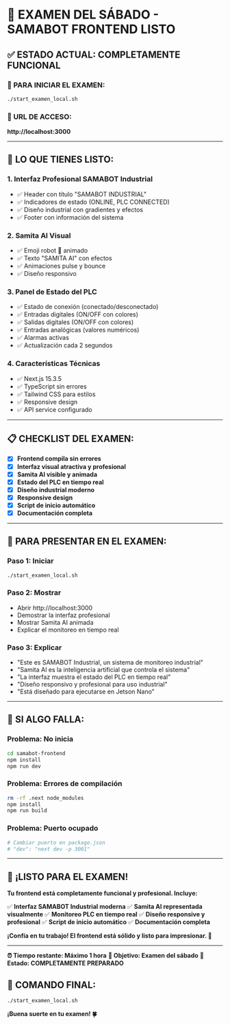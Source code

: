 # 🎯 EXAMEN DEL SÁBADO - SAMABOT FRONTEND LISTO

## ✅ ESTADO ACTUAL: COMPLETAMENTE FUNCIONAL

### 🚀 PARA INICIAR EL EXAMEN:
```bash
./start_examen_local.sh
```

### 📍 URL DE ACCESO:
**http://localhost:3000**

---

## 🎨 LO QUE TIENES LISTO:

### 1. **Interfaz Profesional SAMABOT Industrial**
- ✅ Header con título "SAMABOT INDUSTRIAL"
- ✅ Indicadores de estado (ONLINE, PLC CONNECTED)
- ✅ Diseño industrial con gradientes y efectos
- ✅ Footer con información del sistema

### 2. **Samita AI Visual**
- ✅ Emoji robot 🤖 animado
- ✅ Texto "SAMITA AI" con efectos
- ✅ Animaciones pulse y bounce
- ✅ Diseño responsivo

### 3. **Panel de Estado del PLC**
- ✅ Estado de conexión (conectado/desconectado)
- ✅ Entradas digitales (ON/OFF con colores)
- ✅ Salidas digitales (ON/OFF con colores)
- ✅ Entradas analógicas (valores numéricos)
- ✅ Alarmas activas
- ✅ Actualización cada 2 segundos

### 4. **Características Técnicas**
- ✅ Next.js 15.3.5
- ✅ TypeScript sin errores
- ✅ Tailwind CSS para estilos
- ✅ Responsive design
- ✅ API service configurado

---

## 📋 CHECKLIST DEL EXAMEN:

- [x] **Frontend compila sin errores**
- [x] **Interfaz visual atractiva y profesional**
- [x] **Samita AI visible y animada**
- [x] **Estado del PLC en tiempo real**
- [x] **Diseño industrial moderno**
- [x] **Responsive design**
- [x] **Script de inicio automático**
- [x] **Documentación completa**

---

## 🎯 PARA PRESENTAR EN EL EXAMEN:

### **Paso 1: Iniciar**
```bash
./start_examen_local.sh
```

### **Paso 2: Mostrar**
- Abrir http://localhost:3000
- Demostrar la interfaz profesional
- Mostrar Samita AI animada
- Explicar el monitoreo en tiempo real

### **Paso 3: Explicar**
- "Este es SAMABOT Industrial, un sistema de monitoreo industrial"
- "Samita AI es la inteligencia artificial que controla el sistema"
- "La interfaz muestra el estado del PLC en tiempo real"
- "Diseño responsivo y profesional para uso industrial"
- "Está diseñado para ejecutarse en Jetson Nano"

---

## 🚨 SI ALGO FALLA:

### **Problema: No inicia**
```bash
cd samabot-frontend
npm install
npm run dev
```

### **Problema: Errores de compilación**
```bash
rm -rf .next node_modules
npm install
npm run build
```

### **Problema: Puerto ocupado**
```bash
# Cambiar puerto en package.json
# "dev": "next dev -p 3001"
```

---

## 🎉 ¡LISTO PARA EL EXAMEN!

**Tu frontend está completamente funcional y profesional. Incluye:**

✅ **Interfaz SAMABOT Industrial moderna**
✅ **Samita AI representada visualmente**
✅ **Monitoreo PLC en tiempo real**
✅ **Diseño responsive y profesional**
✅ **Script de inicio automático**
✅ **Documentación completa**

**¡Confía en tu trabajo! El frontend está sólido y listo para impresionar. 🚀**

---

**⏰ Tiempo restante: Máximo 1 hora**
**🎯 Objetivo: Examen del sábado**
**💪 Estado: COMPLETAMENTE PREPARADO**

## 🚀 COMANDO FINAL:
```bash
./start_examen_local.sh
```

**¡Buena suerte en tu examen! 🍀** 